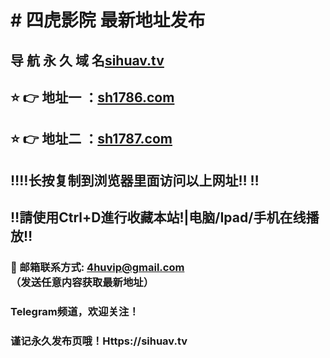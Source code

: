 # # 四虎影院 最新地址发布 
## 导 航 永 久 域 名[sihuav.tv](https://sh1786.com:8888/?channel=boke5)
## ⭐️ 👉 地址一 ：[sh1786.com](https://sh1786.com:8888/?channel=boke5)
## ⭐️ 👉 地址二 ：[sh1787.com](https://sh1787.com:8888/?channel=boke5)
## ‼️‼️长按复制到浏览器里面访问以上网址‼️  ‼️
## ‼️請使用Ctrl+D進行收藏本站!|电脑/Ipad/手机在线播放‼️
### 📧 邮箱联系方式: 4huvip@gmail.com （发送任意内容获取最新地址）
### Telegram频道，欢迎关注！
### 谨记永久发布页哦！Https://sihuav.tv
